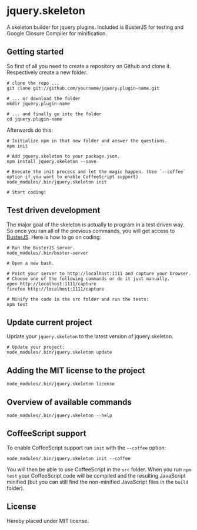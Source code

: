 jquery.skeleton
===============

A skeleton builder for jquery plugins. Included is BusterJS for testing and Google Closure Compiler for minification.

## Getting started

So first of all you need to create a repository on Github and clone it. Respectively create a new folder.

```console
# clone the repo ...
git clone git://github.com/yourname/jquery.plugin-name.git

# ... or download the folder
mkdir jquery.plugin-name

# ... and finally go into the folder
cd jquery.plugin-name
```

Afterwards do this:

```console
# Initialize npm in that new folder and answer the questions.
npm init

# Add jquery.skeleton to your package.json.
npm install jquery.skeleton --save

# Execute the init process and let the magic happen. (Use `--coffee` option if you want to enable CoffeeScript support)
node_modules/.bin/jquery.skeleton init

# Start coding!
```

## Test driven development
The major goal of the skeleton is actually to program in a test driven way. So once you ran all of the previous
commands, you will get access to [BusterJS](http://busterjs.org/). Here is how to go on coding:

```console
# Run the BusterJS server.
node_modules/.bin/buster-server

# Open a new bash.

# Point your server to http://localhost:1111 and capture your browser.
# Choose one of the following commands or do it just manually.
open http://localhost:1111/capture
firefox http://localhost:1111/capture

# Minify the code in the src folder and run the tests:
npm test
```

## Update current project
Update your `jquery.skeleton` to the latest version of jquery.skeleton.

```console
# Update your project:
node_modules/.bin/jquery.skeleton update
```

## Adding the MIT license to the project
```console
node_modules/.bin/jquery.skeleton license
```

## Overview of available commands
```console
node_modules/.bin/jquery.skeleton --help
```

## CoffeeScript support
To enable CoffeeScript support run `init` with the `--coffee` option:

```console
node_modules/.bin/jquery.skeleton init --coffee
```

You will then be able to use CoffeeScript in the `src` folder. When you run `npm test` your CoffeeScript code will be compiled and the resulting JavaScript minified (but you can still find the non-minified JavaScript files in the `build` folder).

## License

Hereby placed under MIT license.

